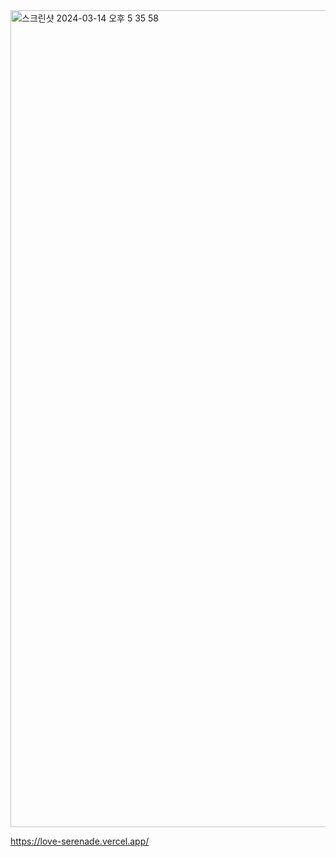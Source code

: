 <img width="1307" alt="스크린샷 2024-03-14 오후 5 35 58" src="https://github.com/khujay15/serenade/assets/20368762/5a552dbe-6db5-47b4-8a6b-b84d2e252c15">

https://love-serenade.vercel.app/
